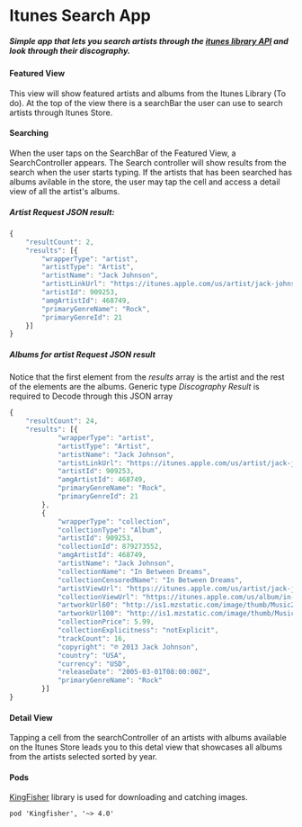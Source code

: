 # Itunes Search App
##### Simple app that lets you search artists through the [itunes library API](https://affiliate.itunes.apple.com/resources/documentation/itunes-store-web-service-search-api/#lookup) and look through their discography.

#### Featured View
This view will show featured artists and albums from the Itunes Library (To do). At the top of the view there is a searchBar the user can use to search artists through Itunes Store.

#### Searching
When the user taps on the SearchBar of the Featured View, a SearchController appears. The Search controller will show results from the search when the user starts typing. If the artists that has been searched has albums avilable in the store, the user may tap the cell and access a detail view of all the artist's albums.

##### Artist Request JSON result:
```javascript
{
	"resultCount": 2,
	"results": [{
		"wrapperType": "artist",
		"artistType": "Artist",
		"artistName": "Jack Johnson",
		"artistLinkUrl": "https://itunes.apple.com/us/artist/jack-johnson/909253?uo=4",
		"artistId": 909253,
		"amgArtistId": 468749,
		"primaryGenreName": "Rock",
		"primaryGenreId": 21
	}]
}
```
##### Albums for artist Request JSON result
Notice that the first element from the *results* array is the artist and the rest of the elements are the albums. Generic type *Discography Result* is required to Decode through this JSON array

```javascript
{
	"resultCount": 24,
	"results": [{
			"wrapperType": "artist",
			"artistType": "Artist",
			"artistName": "Jack Johnson",
			"artistLinkUrl": "https://itunes.apple.com/us/artist/jack-johnson/909253?uo=4",
			"artistId": 909253,
			"amgArtistId": 468749,
			"primaryGenreName": "Rock",
			"primaryGenreId": 21
		},
		{
			"wrapperType": "collection",
			"collectionType": "Album",
			"artistId": 909253,
			"collectionId": 879273552,
			"amgArtistId": 468749,
			"artistName": "Jack Johnson",
			"collectionName": "In Between Dreams",
			"collectionCensoredName": "In Between Dreams",
			"artistViewUrl": "https://itunes.apple.com/us/artist/jack-johnson/909253?uo=4",
			"collectionViewUrl": "https://itunes.apple.com/us/album/in-between-dreams/879273552?uo=4",
			"artworkUrl60": "http://is1.mzstatic.com/image/thumb/Music2/v4/a2/66/32/a2663205-663c-8301-eec7-57937c2d0878/source/60x60bb.jpg",
			"artworkUrl100": "http://is1.mzstatic.com/image/thumb/Music2/v4/a2/66/32/a2663205-663c-8301-eec7-57937c2d0878/source/100x100bb.jpg",
			"collectionPrice": 5.99,
			"collectionExplicitness": "notExplicit",
			"trackCount": 16,
			"copyright": "℗ 2013 Jack Johnson",
			"country": "USA",
			"currency": "USD",
			"releaseDate": "2005-03-01T08:00:00Z",
			"primaryGenreName": "Rock"
		}]
}
```

#### Detail View
Tapping a cell from the searchController of an artists with albums available on the Itunes Store leads you to this detal view that showcases all albums from the artists selected sorted by year.

#### Pods
[KingFisher](https://github.com/onevcat/Kingfisher) library is used for downloading and catching images.

```
pod 'Kingfisher', '~> 4.0'
```
